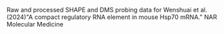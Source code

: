 Raw and processed SHAPE and DMS probing data for Wenshuai et al. (2024)"A compact regulatory RNA element in mouse Hsp70 mRNA." NAR Molecular Medicine
